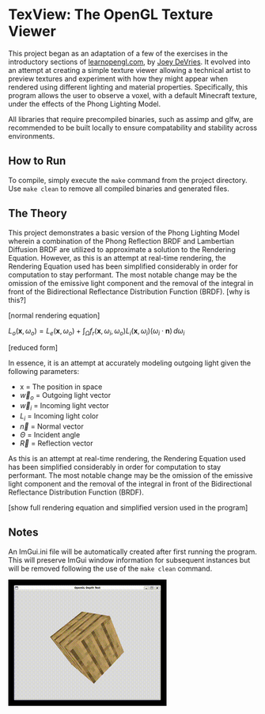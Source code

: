 # TexView: The OpenGL Texture Viewer

This project began as an adaptation of a few of the exercises in the introductory sections of [learnopengl.com](https://learnopengl.com/Getting-started/Coordinate-Systems),
by [Joey DeVries](https://github.com/JoeyDeVries). It evolved into an attempt at creating a simple texture viewer allowing a technical artist to preview textures and
experiment with how they might appear when rendered using different lighting and material properties. Specifically, this program allows the user to observe a voxel, with 
a default Minecraft texture, under the effects of the Phong Lighting Model.

All libraries that require precompiled binaries, such as assimp and glfw, are recommended to be built locally to ensure compatability and stability across environments.

## How to Run

To compile, simply execute the `make` command from the project directory. Use `make clean` to remove all compiled binaries and generated files.

## The Theory

This project demonstrates a basic version of the Phong Lighting Model wherein a combination of the Phong Reflection BRDF and Lambertian Diffusion BRDF are 
utilized to approximate a solution to the Rendering Equation. However, as this is an attempt at real-time rendering, the Rendering Equation used has been simplified 
considerably in order for computation to stay performant. The most notable change may be the omission of the emissive light component and the removal of the integral in 
front of the Bidirectional Reflectance Distribution Function (BRDF). [why is this?]

[normal rendering equation]

$L_o(\mathbf{x}, \omega_o) = L_e(\mathbf{x}, \omega_o) + \int_{\Omega} f_r(\mathbf{x}, \omega_i, \omega_o) L_i(\mathbf{x}, \omega_i) (\omega_i \cdot \mathbf{n}) \, d\omega_i$

[reduced form]

In essence, it is an attempt at accurately modeling outgoing light given the following parameters:
- x = The position in space
- $\vec{w}_o$ = Outgoing light vector
- $\vec{w}_i$ = Incoming light vector
- $L_i$ = Incoming light color
- $\vec{n}$ = Normal vector
- $\Theta$ = Incident angle
- $\vec{R}$ = Reflection vector

As this is an attempt at real-time rendering, the Rendering Equation used has been simplified considerably in order for computation to stay performant. The most 
notable change may be the omission of the emissive light component and the removal of the integral in front of the Bidirectional Reflectance Distribution Function 
(BRDF). 

[show full rendering equation and simplified version used in the program]

## Notes

An ImGui.ini file will be automatically created after first running the program. This will preserve ImGui window information for subsequent instances but will be 
removed following the use of the `make clean` command.


![demo](assets/media/demo.gif)

